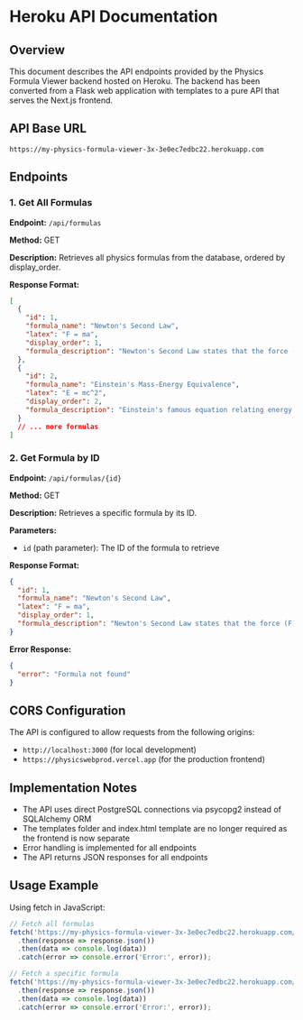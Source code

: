 # Heroku API Documentation

## Overview

This document describes the API endpoints provided by the Physics Formula Viewer backend hosted on Heroku. The backend has been converted from a Flask web application with templates to a pure API that serves the Next.js frontend.

## API Base URL

```
https://my-physics-formula-viewer-3x-3e0ec7edbc22.herokuapp.com
```

## Endpoints

### 1. Get All Formulas

**Endpoint:** `/api/formulas`

**Method:** GET

**Description:** Retrieves all physics formulas from the database, ordered by display_order.

**Response Format:**
```json
[
  {
    "id": 1,
    "formula_name": "Newton's Second Law",
    "latex": "F = ma",
    "display_order": 1,
    "formula_description": "Newton's Second Law states that the force (F) acting on an object is equal to the mass (m) of the object multiplied by its acceleration (a)."
  },
  {
    "id": 2,
    "formula_name": "Einstein's Mass-Energy Equivalence",
    "latex": "E = mc^2",
    "display_order": 2,
    "formula_description": "Einstein's famous equation relating energy (E) to mass (m) and the speed of light (c)."
  }
  // ... more formulas
]
```

### 2. Get Formula by ID

**Endpoint:** `/api/formulas/{id}`

**Method:** GET

**Description:** Retrieves a specific formula by its ID.

**Parameters:**
- `id` (path parameter): The ID of the formula to retrieve

**Response Format:**
```json
{
  "id": 1,
  "formula_name": "Newton's Second Law",
  "latex": "F = ma",
  "display_order": 1,
  "formula_description": "Newton's Second Law states that the force (F) acting on an object is equal to the mass (m) of the object multiplied by its acceleration (a)."
}
```

**Error Response:**
```json
{
  "error": "Formula not found"
}
```

## CORS Configuration

The API is configured to allow requests from the following origins:
- `http://localhost:3000` (for local development)
- `https://physicswebprod.vercel.app` (for the production frontend)

## Implementation Notes

- The API uses direct PostgreSQL connections via psycopg2 instead of SQLAlchemy ORM
- The templates folder and index.html template are no longer required as the frontend is now separate
- Error handling is implemented for all endpoints
- The API returns JSON responses for all endpoints

## Usage Example

Using fetch in JavaScript:

```javascript
// Fetch all formulas
fetch('https://my-physics-formula-viewer-3x-3e0ec7edbc22.herokuapp.com/api/formulas')
  .then(response => response.json())
  .then(data => console.log(data))
  .catch(error => console.error('Error:', error));

// Fetch a specific formula
fetch('https://my-physics-formula-viewer-3x-3e0ec7edbc22.herokuapp.com/api/formulas/1')
  .then(response => response.json())
  .then(data => console.log(data))
  .catch(error => console.error('Error:', error));
```

